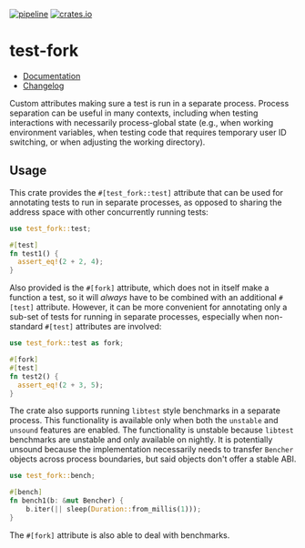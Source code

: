 [![pipeline](https://github.com/d-e-s-o/test-fork/actions/workflows/test.yml/badge.svg?branch=main)](https://github.com/d-e-s-o/test-fork/actions/workflows/test.yml)
[![crates.io](https://img.shields.io/crates/v/test-fork.svg)](https://crates.io/crates/test-fork)

test-fork
=========

- [Documentation][docs-rs]
- [Changelog](CHANGELOG.md)

Custom attributes making sure a test is run in a separate process.
Process separation can be useful in many contexts, including when
testing interactions with necessarily process-global state (e.g., when
working environment variables, when testing code that requires temporary
user ID switching, or when adjusting the working directory).

Usage
-----
This crate provides the `#[test_fork::test]` attribute that can be used
for annotating tests to run in separate processes, as opposed to sharing
the address space with other concurrently running tests:
```rust
use test_fork::test;

#[test]
fn test1() {
  assert_eq!(2 + 2, 4);
}
```

Also provided is the `#[fork]` attribute, which does not in itself make
a function a test, so it will *always* have to be combined with an
additional `#[test]` attribute. However, it can be more convenient for
annotating only a sub-set of tests for running in separate processes,
especially when non-standard `#[test]` attributes are involved:
```rust
use test_fork::test as fork;

#[fork]
#[test]
fn test2() {
  assert_eq!(2 + 3, 5);
}
```

The crate also supports running `libtest` style benchmarks in a separate
process. This functionality is available only when both the `unstable`
and `unsound` features are enabled. The functionality is unstable
because `libtest` benchmarks are unstable and only available on nightly.
It is potentially unsound because the implementation necessarily needs
to transfer `Bencher` objects across process boundaries, but said
objects don't offer a stable ABI.

```rust
use test_fork::bench;

#[bench]
fn bench1(b: &mut Bencher) {
    b.iter(|| sleep(Duration::from_millis(1)));
}
```

The `#[fork]` attribute is also able to deal with benchmarks.

[docs-rs]: https://docs.rs/test-fork
